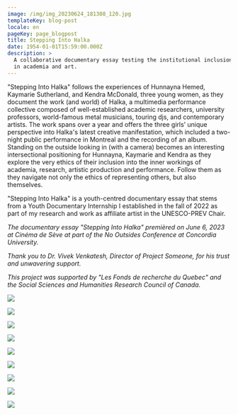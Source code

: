 ```yaml
---
image: /img/img_20230624_181308_120.jpg
templateKey: blog-post
locale: en
pageKey: page_blogpost
title: Stepping Into Halka
date: 1954-01-01T15:59:00.000Z
description: >
  A collaborative documentary essay testing the institutional inclusion of youth
  in academia and art.
---
```

"Stepping Into Halka" follows the experiences of Hunnayna Hemed, Kaymarie Sutherland, and Kendra McDonald, three young women, as they document the work (and world) of Halka, a multimedia performance collective composed of well-established academic researchers, university professors, world-famous metal musicians, touring djs, and contemporary artists. The work spans over a year and offers the three girls’ unique perspective into Halka's latest creative manifestation, which included a two-night public performance in Montreal and the recording of an album. Standing on the outside looking in (with a camera) becomes an interesting intersectional positioning for Hunnayna, Kaymarie and Kendra as they explore the very ethics of their inclusion into the inner workings of academia, research, artistic production and performance. Follow them as they navigate not only the ethics of representing others, but also themselves.

"Stepping Into Halka" is a youth-centred documentary essay that stems from a Youth Documentary Internship I established in the fall of 2022 as part of my research and work as affiliate artist in the UNESCO-PREV Chair.

_The documentary essay "Stepping Into Halka" premièred on June 6, 2023 at Cinéma de Sève at part of the No Outsides Conference at Concordia University._ 

_Thank you to Dr. Vivek Venkatesh, Director of Project Someone, for his trust and unwavering support._ 

_This project was supported by "Les Fonds de recherche du Quebec" and the Social Sciences and Humanities Research Council of Canada._

![](/img/img_20230624_181308_213.jpg)

![](/img/img_20230624_181308_189.jpg)

![](/img/halka-doc.jpg)

![](/img/screen-shot-2023-01-19-at-11.49.01-am.jpg)

![](/img/hunnayna-hemed-image-credit-youth-documentary-interns-.jpg)

![](/img/halka-doc-couch.jpg)

![](/img/halka-doc-stairs.jpg)

![](/img/poster-sih_vf.jpg)

![](/img/img_20230624_181308_264-copy.jpg)
